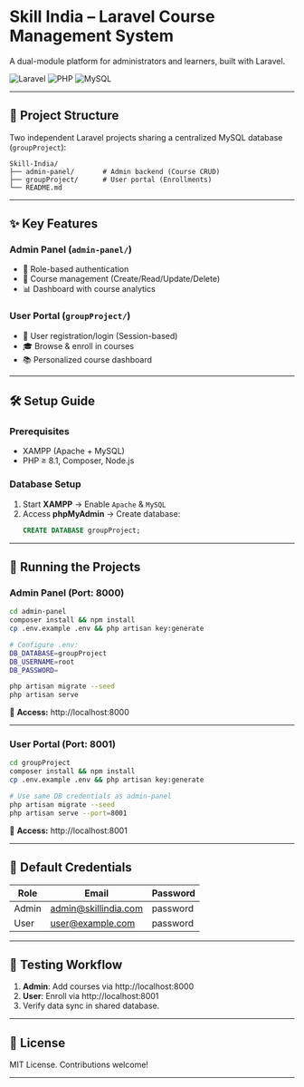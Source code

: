 # Skill India – Laravel Course Management System  

A dual-module platform for administrators and learners, built with Laravel.  

![Laravel](https://img.shields.io/badge/Laravel-10.x-red) ![PHP](https://img.shields.io/badge/PHP-8.1+-blue) ![MySQL](https://img.shields.io/badge/MySQL-5.7%2B-orange)  

---

## 📂 Project Structure  
Two independent Laravel projects sharing a centralized MySQL database (`groupProject`):  

```
Skill-India/
├── admin-panel/       # Admin backend (Course CRUD)  
├── groupProject/      # User portal (Enrollments)  
└── README.md  
```

---

## ✨ Key Features  

### **Admin Panel** (`admin-panel/`)  
- 🔐 Role-based authentication  
- 📝 Course management (Create/Read/Update/Delete)  
- 📊 Dashboard with course analytics  

### **User Portal** (`groupProject/`)  
- 👥 User registration/login (Session-based)  
- 🎓 Browse & enroll in courses  
- 📚 Personalized course dashboard  

---

## 🛠 Setup Guide  

### Prerequisites  
- XAMPP (Apache + MySQL)  
- PHP ≥ 8.1, Composer, Node.js  

### Database Setup  
1. Start **XAMPP** → Enable `Apache` & `MySQL`  
2. Access **phpMyAdmin** → Create database:  
   ```sql
   CREATE DATABASE groupProject;
   ```

---

## 🚀 Running the Projects  

### **Admin Panel** (Port: 8000)  
```bash
cd admin-panel
composer install && npm install
cp .env.example .env && php artisan key:generate

# Configure .env:
DB_DATABASE=groupProject
DB_USERNAME=root
DB_PASSWORD=

php artisan migrate --seed
php artisan serve
```
🔗 **Access:** http://localhost:8000  

---

### **User Portal** (Port: 8001)  
```bash
cd groupProject
composer install && npm install
cp .env.example .env && php artisan key:generate

# Use same DB credentials as admin-panel
php artisan migrate --seed
php artisan serve --port=8001
```
🔗 **Access:** http://localhost:8001  

---

## 🔐 Default Credentials  
| Role  | Email | Password  |  
|-------|-------------------|-----------|  
| Admin | admin@skillindia.com | password  |  
| User  | user@example.com  | password  |  

---

## 🌟 Testing Workflow  
1. **Admin**: Add courses via http://localhost:8000  
2. **User**: Enroll via http://localhost:8001  
3. Verify data sync in shared database.  

---

## 📜 License  
MIT License. Contributions welcome!  

---

